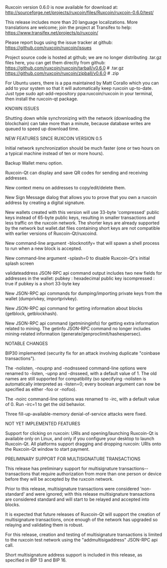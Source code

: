 Ruxcoin version 0.6.0 is now available for download at:
http://sourceforge.net/projects/ruxcoin/files/Ruxcoin/ruxcoin-0.6.0/test/

This release includes more than 20 language localizations.
More translations are welcome; join the
project at Transifex to help:
https://www.transifex.net/projects/p/ruxcoin/

Please report bugs using the issue tracker at github:
https://github.com/ruxcoin/ruxcoin/issues

Project source code is hosted at github; we are no longer
distributing .tar.gz files here, you can get them
directly from github:
https://github.com/ruxcoin/ruxcoin/tarball/v0.6.0  # .tar.gz
https://github.com/ruxcoin/ruxcoin/zipball/v0.6.0  # .zip

For Ubuntu users, there is a ppa maintained by Matt Corallo which
you can add to your system so that it will automatically keep
ruxcoin up-to-date.  Just type
sudo apt-add-repository ppa:ruxcoin/ruxcoin
in your terminal, then install the ruxcoin-qt package.


KNOWN ISSUES

Shutting down while synchronizing with the network
(downloading the blockchain) can take more than a minute,
because database writes are queued to speed up download
time.


NEW FEATURES SINCE RUXCOIN VERSION 0.5

Initial network synchronization should be much faster
(one or two hours on a typical machine instead of ten or more
hours).

Backup Wallet menu option.

Ruxcoin-Qt can display and save QR codes for sending
and receiving addresses.

New context menu on addresses to copy/edit/delete them.

New Sign Message dialog that allows you to prove that you
own a ruxcoin address by creating a digital
signature.

New wallets created with this version will
use 33-byte 'compressed' public keys instead of
65-byte public keys, resulting in smaller
transactions and less traffic on the ruxcoin
network. The shorter keys are already supported
by the network but wallet.dat files containing
short keys are not compatible with earlier
versions of Ruxcoin-Qt/ruxcoind.

New command-line argument -blocknotify=<command>
that will spawn a shell process to run <command> 
when a new block is accepted.

New command-line argument -splash=0 to disable
Ruxcoin-Qt's initial splash screen

validateaddress JSON-RPC api command output includes
two new fields for addresses in the wallet:
pubkey : hexadecimal public key
iscompressed : true if pubkey is a short 33-byte key

New JSON-RPC api commands for dumping/importing
private keys from the wallet (dumprivkey, importprivkey).

New JSON-RPC api command for getting information about
blocks (getblock, getblockhash).

New JSON-RPC api command (getmininginfo) for getting
extra information related to mining. The getinfo
JSON-RPC command no longer includes mining-related
information (generate/genproclimit/hashespersec).



NOTABLE CHANGES

BIP30 implemented (security fix for an attack involving
duplicate "coinbase transactions").

The -nolisten, -noupnp and -nodnsseed command-line
options were renamed to -listen, -upnp and -dnsseed,
with a default value of 1. The old names are still
supported for compatibility (so specifying -nolisten
is automatically interpreted as -listen=0; every
boolean argument can now be specified as either
-foo or -nofoo).

The -noirc command-line options was renamed to
-irc, with a default value of 0. Run -irc=1 to
get the old behavior.

Three fill-up-available-memory denial-of-service
attacks were fixed.


NOT YET IMPLEMENTED FEATURES

Support for clicking on ruxcoin: URIs and
opening/launching Ruxcoin-Qt is available only on Linux,
and only if you configure your desktop to launch
Ruxcoin-Qt. All platforms support dragging and dropping
ruxcoin: URIs onto the Ruxcoin-Qt window to start
payment.


PRELIMINARY SUPPORT FOR MULTISIGNATURE TRANSACTIONS

This release has preliminary support for multisignature
transactions-- transactions that require authorization
from more than one person or device before they
will be accepted by the ruxcoin network.

Prior to this release, multisignature transactions
were considered 'non-standard' and were ignored;
with this release multisignature transactions are
considered standard and will start to be relayed
and accepted into blocks.

It is expected that future releases of Ruxcoin-Qt
will support the creation of multisignature transactions,
once enough of the network has upgraded so relaying
and validating them is robust.

For this release, creation and testing of multisignature
transactions is limited to the ruxcoin test network using
the "addmultisigaddress" JSON-RPC api call.

Short multisignature address support is included in this
release, as specified in BIP 13 and BIP 16.
